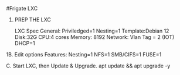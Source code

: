 #Frigate LXC

1. PREP THE LXC

	LXC Spec
		General: Priviledged=1 Nesting=1
		Template:Debian 12
		Disk:32G
		CPU:4 cores
		Memory: 8192
		Network: Vlan Tag = 2 (IOT) DHCP=1

1B. Edit options
Features: Nesting=1 NFS=1 SMB/CIFS=1 FUSE=1
		

C. Start LXC, then Update & Upgrade.
	apt update && apt upgrade -y
